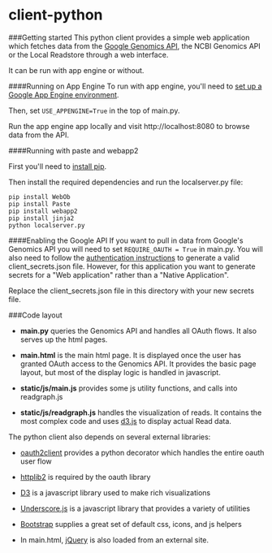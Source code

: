 client-python
==============

###Getting started
This python client provides a simple web application which fetches data from the
<a href="https://developers.google.com/genomics">Google Genomics API</a>,
the NCBI Genomics API or the Local Readstore through a web interface.

It can be run with app engine or without.

####Running on App Engine
To run with app engine, you'll need to
<a href="https://developers.google.com/appengine/docs/python/gettingstartedpython27/introduction">set up a
Google App Engine environment</a>.

Then, set `USE_APPENGINE=True` in the top of main.py.

Run the app engine app locally and visit http://localhost:8080 to browse data from the API.

####Running with paste and webapp2

First you'll need to <a href="http://www.pip-installer.org/en/latest/installing.html">install pip</a>.

Then install the required dependencies and run the localserver.py file:
```
pip install WebOb
pip install Paste
pip install webapp2
pip install jinja2
python localserver.py
```

####Enabling the Google API
If you want to pull in data from Google's Genomics API you will need to set `REQUIRE_OAUTH = True` in main.py.
You will also need to follow the <a href="https://developers.google.com/genomics#authenticate">authentication instructions</a>
to generate a valid client_secrets.json file. However, for this application you want to generate secrets
for a "Web application" rather than a "Native Application".

Replace the client_secrets.json file in this directory with your new secrets file.


###Code layout

* **main.py** queries the Genomics API and handles all OAuth flows. It also serves up the html pages.

* **main.html** is the main html page. It is displayed once the user has granted OAuth access to the Genomics API.
  It provides the basic page layout, but most of the display logic is handled in javascript.

* **static/js/main.js** provides some js utility functions, and calls into readgraph.js

* **static/js/readgraph.js** handles the visualization of reads. It contains the most complex code and uses <a href="http://d3js.org">d3.js</a> to display actual Read data.


The python client also depends on several external libraries:

* <a href="https://code.google.com/p/google-api-python-client/wiki/OAuth2Client">oauth2client</a> provides a python decorator which handles the entire oauth user flow

* <a href="https://github.com/jcgregorio/httplib2">httplib2</a> is required by the oauth library

* <a href="http://d3js.org">D3</a> is a javascript library used to make rich visualizations

* <a href="http://underscorejs.org">Underscore.js</a> is a javascript library that provides a variety of utilities

* <a href="http://getbootstrap.com">Bootstrap</a> supplies a great set of default css, icons, and js helpers

* In main.html, <a href="http://jquery.com/">jQuery</a> is also loaded from an external site.
